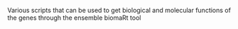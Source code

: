 Various scripts that can be used to get biological and molecular functions of the genes through the ensemble biomaRt tool
